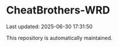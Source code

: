 # CheatBrothers-WRD

Last updated: 2025-06-30 17:31:50

This repository is automatically maintained.
